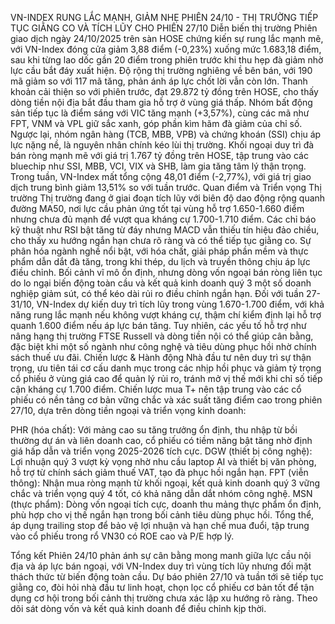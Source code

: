 VN-INDEX RUNG LẮC MẠNH, GIẢM NHẸ PHIÊN 24/10 - THỊ TRƯỜNG TIẾP TỤC GIẰNG CO VÀ TÍCH LŨY CHO PHIÊN 27/10
Diễn biến thị trường
Phiên giao dịch ngày 24/10/2025 trên sàn HOSE chứng kiến sự rung lắc mạnh mẽ, với VN-Index đóng cửa giảm 3,88 điểm (-0,23%) xuống mức 1.683,18 điểm, sau khi từng lao dốc gần 20 điểm trong phiên trước khi thu hẹp đà giảm nhờ lực cầu bắt đáy xuất hiện. Độ rộng thị trường nghiêng về bên bán, với 190 mã giảm so với 117 mã tăng, phản ánh áp lực chốt lời vẫn còn lớn. Thanh khoản cải thiện so với phiên trước, đạt 29.872 tỷ đồng trên HOSE, cho thấy dòng tiền nội địa bắt đầu tham gia hỗ trợ ở vùng giá thấp. Nhóm bất động sản tiếp tục là điểm sáng với VIC tăng mạnh (+3,57%), cùng các mã như FPT, VNM và VPL giữ sắc xanh, góp phần kìm hãm đà giảm của chỉ số. Ngược lại, nhóm ngân hàng (TCB, MBB, VPB) và chứng khoán (SSI) chịu áp lực nặng nề, là nguyên nhân chính kéo lùi thị trường. Khối ngoại duy trì đà bán ròng mạnh mẽ với giá trị 1.767 tỷ đồng trên HOSE, tập trung vào các bluechip như SSI, MBB, VCI, VIX và SHB, làm gia tăng tâm lý thận trọng. Trong tuần, VN-Index mất tổng cộng 48,01 điểm (-2,77%), với giá trị giao dịch trung bình giảm 13,51% so với tuần trước.
Quan điểm và Triển vọng Thị trường
Thị trường đang ở giai đoạn tích lũy với biên độ dao động rộng quanh đường MA50, nơi lực cầu phản ứng tốt tại vùng hỗ trợ 1.650-1.660 điểm nhưng chưa đủ mạnh để vượt qua kháng cự 1.700-1.710 điểm. Các chỉ báo kỹ thuật như RSI bật tăng từ đáy nhưng MACD vẫn thiếu tín hiệu đảo chiều, cho thấy xu hướng ngắn hạn chưa rõ ràng và có thể tiếp tục giằng co. Sự phân hóa ngành nghề nổi bật, với hóa chất, giải pháp phần mềm và thực phẩm dẫn dắt đà tăng, trong khi thép, du lịch và truyền thông chịu áp lực điều chỉnh. Bối cảnh vĩ mô ổn định, nhưng dòng vốn ngoại bán ròng liên tục do lo ngại biến động toàn cầu và kết quả kinh doanh quý 3 một số doanh nghiệp giảm sút, có thể kéo dài rủi ro điều chỉnh ngắn hạn. Đối với tuần 27-31/10, VN-Index dự kiến duy trì tích lũy trong vùng 1.670-1.700 điểm, với khả năng rung lắc mạnh nếu không vượt kháng cự, thậm chí kiểm định lại hỗ trợ quanh 1.600 điểm nếu áp lực bán tăng. Tuy nhiên, các yếu tố hỗ trợ như nâng hạng thị trường FTSE Russell và dòng tiền nội có thể giúp cân bằng, đặc biệt khi một số ngành như công nghệ và tiêu dùng phục hồi nhờ chính sách thuế ưu đãi.
Chiến lược & Hành động
Nhà đầu tư nên duy trì sự thận trọng, ưu tiên tái cơ cấu danh mục trong các nhịp hồi phục và giảm tỷ trọng cổ phiếu ở vùng giá cao để quản lý rủi ro, tránh mở vị thế mới khi chỉ số tiếp cận kháng cự 1.700 điểm. Chiến lược mua T+ nên tập trung vào các cổ phiếu có nền tảng cơ bản vững chắc và xác suất tăng điểm cao trong phiên 27/10, dựa trên dòng tiền ngoại và triển vọng kinh doanh:

PHR (hóa chất): Với mảng cao su tăng trưởng ổn định, thu nhập từ bồi thường dự án và liên doanh cao, cổ phiếu có tiềm năng bật tăng nhờ định giá hấp dẫn và triển vọng 2025-2026 tích cực.
DGW (thiết bị công nghệ): Lợi nhuận quý 3 vượt kỳ vọng nhờ nhu cầu laptop AI và thiết bị văn phòng, hỗ trợ từ chính sách giảm thuế VAT, tạo đà phục hồi ngắn hạn.
FPT (viễn thông): Nhận mua ròng mạnh từ khối ngoại, kết quả kinh doanh quý 3 vững chắc và triển vọng quý 4 tốt, có khả năng dẫn dắt nhóm công nghệ.
MSN (thực phẩm): Dòng vốn ngoại tích cực, doanh thu mảng thực phẩm ổn định, phù hợp cho vị thế ngắn hạn trong bối cảnh tiêu dùng phục hồi.
Tổng thể, áp dụng trailing stop để bảo vệ lợi nhuận và hạn chế mua đuổi, tập trung vào cổ phiếu trong rổ VN30 có ROE cao và P/E hợp lý.

Tổng kết
Phiên 24/10 phản ánh sự cân bằng mong manh giữa lực cầu nội địa và áp lực bán ngoại, với VN-Index duy trì vùng tích lũy nhưng đối mặt thách thức từ biến động toàn cầu. Dự báo phiên 27/10 và tuần tới sẽ tiếp tục giằng co, đòi hỏi nhà đầu tư linh hoạt, chọn lọc cổ phiếu cơ bản tốt để tận dụng cơ hội trong bối cảnh thị trường chưa xác lập xu hướng rõ ràng. Theo dõi sát dòng vốn và kết quả kinh doanh để điều chỉnh kịp thời.
